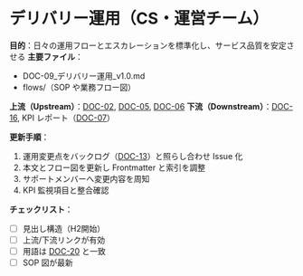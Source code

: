 # デリバリー運用（CS・運営チーム）

**目的**：日々の運用フローとエスカレーションを標準化し、サービス品質を安定させる
**主要ファイル**：  
- DOC-09_デリバリー運用_v1.0.md  
- flows/（SOP や業務フロー図）

**上流（Upstream）**：[DOC-02](../02_product-curriculum/DOC-02_プロダクトとカリキュラム体系_v1.0.md), [DOC-05](../05_module-cards/README.md), [DOC-06](../06_assessment-rubric/DOC-06_評価とルーブリック_v1.0.md)
**下流（Downstream）**：[DOC-16](../16_onboarding/README.md), KPI レポート（[DOC-07](../07_kpi-reporting/DOC-07_KPIとレポーティング_v1.0.md)）

**更新手順**：
1. 運用変更点をバックログ（[DOC-13](../13_roadmap-backlog/DOC-13_ロードマップとバックログ_v1.0.md)）と照らし合わせ Issue 化
2. 本文とフロー図を更新し Frontmatter と索引を調整
3. サポートメンバーへ変更内容を周知
4. KPI 監視項目と整合確認

**チェックリスト**：
- [ ] 見出し構造（H2開始）  
- [ ] 上流/下流リンクが有効  
- [ ] 用語は [DOC-20](../20_glossary/DOC-20_用語集_v1.0.md) と一致  
- [ ] SOP 図が最新
